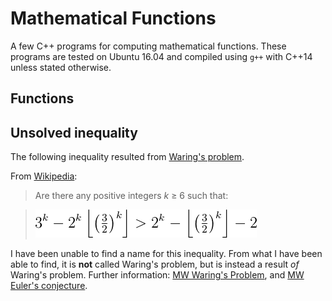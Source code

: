 # Mathematical Functions

A few C++ programs for computing mathematical functions. These programs are tested on Ubuntu 16.04 and compiled using `g++` with C++14 unless stated otherwise.

## Functions

## Unsolved inequality

The following inequality resulted from [Waring's problem](https://en.wikipedia.org/wiki/Waring%27s_problem).

From [Wikipedia](https://en.wikipedia.org/wiki/Floor_and_ceiling_functions#Unsolved_problem):

> Are there any positive integers *k* ≥ 6 such that:

> ![`3^{k}-2^{k}\left\lfloor \left({\tfrac {3}{2}}\right)^{k}\right\rfloor >2^{k}-\left\lfloor \left({\tfrac {3}{2}}\right)^{k}\right\rfloor -2`](equations/unsolved-inequality.png)

I have been unable to find a name for this inequality. From what I have been able to find, it is **not** called Waring's problem, but is instead a result *of* Waring's problem. Further information: [MW Waring's Problem](http://mathworld.wolfram.com/WaringsProblem.html), and [MW Euler's conjecture](http://mathworld.wolfram.com/EulersConjecture.html).
